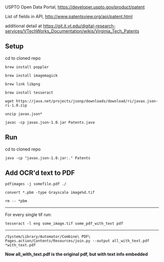 USPTO Open Data Portal, https://developer.uspto.gov/product/patent

List of fields in API, http://www.patentsview.org/api/patent.html

additional detail at 
https://git.it.vt.edu/digital-research-services/VTechWorks_Documentation/wikis/Virginia_Tech_Patents

## Setup

cd to cloned repo


`brew install poppler`

`brew install imagemagick`

`brew link libpng`

`brew install tesseract`

`wget https://java.net/projects/jsonp/downloads/download/ri/javax.json-ri-1.0.zip`

`unzip javax.json*`

`javac -cp javax.json-1.0.jar Patents.java`


## Run

cd to cloned repo

`java -cp "javax.json-1.0.jar:." Patents`

## Add OCR'd text to PDF

`pdfimages -j somefile.pdf ./`

`convert *.pbm -type Grayscale image%d.tif`

`rm -- *pbm`

-----

For every single tif run:

`tesseract -l eng some_image.tif some_pdf_with_text pdf`

----

`/System/Library/Automator/Combine\ PDF\ Pages.action/Contents/Resources/join.py --output all_with_text.pdf *with_text.pdf`

__Now all_with_text.pdf is the original pdf, but with text info embedded__
